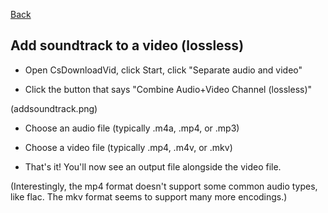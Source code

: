 [Back](../README.md)

## Add soundtrack to a video (lossless)

* Open CsDownloadVid, click Start, click "Separate audio and video"

* Click the button that says "Combine Audio+Video Channel (lossless)"

(addsoundtrack.png)

* Choose an audio file (typically .m4a, .mp4, or .mp3) 

* Choose a video file (typically .mp4, .m4v, or .mkv) 

* That's it! You'll now see an output file alongside the video file.

(Interestingly, the mp4 format doesn't support some common audio types, like flac. The mkv format seems to support many more encodings.)


